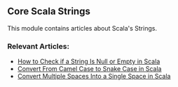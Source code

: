 ## Core Scala Strings

This module contains articles about Scala's Strings.

### Relevant Articles:
-  [How to Check if a String Is Null or Empty in Scala](https://www.baeldung.com/scala/string-test-null-empty)
-  [Convert From Camel Case to Snake Case in Scala](https://www.baeldung.com/scala/camel-snake-case-automatic-conversion)
-  [Convert Multiple Spaces Into a Single Space in Scala](https://www.baeldung.com/scala/multiple-spaces-to-single-space)

